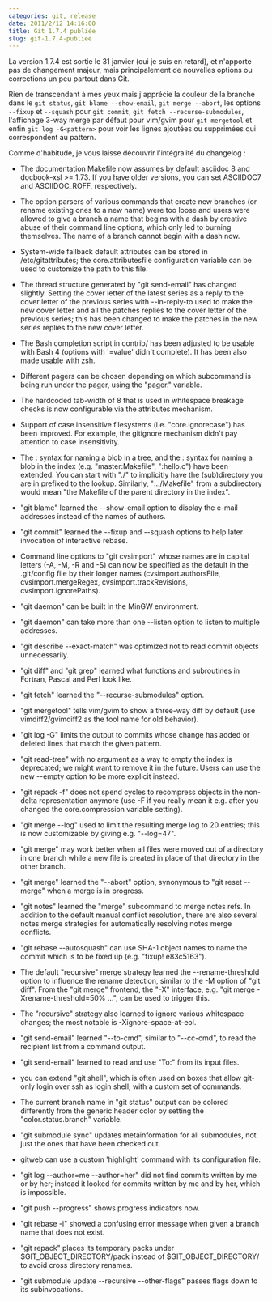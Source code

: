 ```yaml
---
categories: git, release
date: 2011/2/12 14:16:00
title: Git 1.7.4 publiée
slug: git-1.7.4-publiee
---
```


La version 1.7.4 est sortie le 31 janvier (oui je suis en retard), et n'apporte pas de changement majeur, mais principalement de nouvelles options ou corrections un peu partout dans Git.

 Rien de transcendant à mes yeux mais j'apprécie la couleur de la branche dans le `git status`, `git blame --show-email`, `git merge --abort`, les options `--fixup` et `--squash` pour `git commit`, `git fetch --recurse-submodules`, l'affichage 3-way merge par défaut pour vim/gvim pour `git mergetool` et enfin `git log -G<pattern>` pour voir les lignes ajoutées ou supprimées qui correspondent au pattern.

Comme d'habitude, je vous laisse découvrir l'intégralité du changelog :

 * The documentation Makefile now assumes by default asciidoc 8 and
  docbook-xsl >= 1.73. If you have older versions, you can set
  ASCIIDOC7 and ASCIIDOC_ROFF, respectively.

 * The option parsers of various commands that create new branches (or
  rename existing ones to a new name) were too loose and users were
  allowed to give a branch a name that begins with a dash by creative
  abuse of their command line options, which only led to burning
  themselves.  The name of a branch cannot begin with a dash now.

 * System-wide fallback default attributes can be stored in
  /etc/gitattributes; the core.attributesfile configuration variable can
  be used to customize the path to this file.

 * The thread structure generated by "git send-email" has changed
  slightly.  Setting the cover letter of the latest series as a reply
  to the cover letter of the previous series with --in-reply-to used
  to make the new cover letter and all the patches replies to the
  cover letter of the previous series; this has been changed to make
  the patches in the new series replies to the new cover letter.

 * The Bash completion script in contrib/ has been adjusted to be usable with
  Bash 4 (options with '=value' didn't complete).  It has been also made
  usable with zsh.

 * Different pagers can be chosen depending on which subcommand is
  being run under the pager, using the "pager.<subcommand>" variable.

 * The hardcoded tab-width of 8 that is used in whitespace breakage checks is now
  configurable via the attributes mechanism.

 * Support of case insensitive filesystems (i.e. "core.ignorecase") has
  been improved.  For example, the gitignore mechanism didn't pay attention
  to case insensitivity.

 * The <tree>:<path> syntax for naming a blob in a tree, and the :<path>
  syntax for naming a blob in the index (e.g. "master:Makefile",
  ":hello.c") have been extended.  You can start <path> with "./" to
  implicitly have the (sub)directory you are in prefixed to the
  lookup.  Similarly, ":../Makefile" from a subdirectory would mean
  "the Makefile of the parent directory in the index".

 * "git blame" learned the --show-email option to display the e-mail
  addresses instead of the names of authors.

 * "git commit" learned the --fixup and --squash options to help later invocation
  of interactive rebase.

 * Command line options to "git cvsimport" whose names are in capital
  letters (-A, -M, -R and -S) can now be specified as the default in
  the .git/config file by their longer names (cvsimport.authorsFile,
  cvsimport.mergeRegex, cvsimport.trackRevisions, cvsimport.ignorePaths).

 * "git daemon" can be built in the MinGW environment.

 * "git daemon" can take more than one --listen option to listen to
  multiple addresses.

 * "git describe --exact-match" was optimized not to read commit
  objects unnecessarily.

 * "git diff" and "git grep" learned what functions and subroutines
  in Fortran, Pascal and Perl look like.

 * "git fetch" learned the "--recurse-submodules" option.

 * "git mergetool" tells vim/gvim to show a three-way diff by default
  (use vimdiff2/gvimdiff2 as the tool name for old behavior).

 * "git log -G<pattern>" limits the output to commits whose change has
  added or deleted lines that match the given pattern.

 * "git read-tree" with no argument as a way to empty the index is
  deprecated; we might want to remove it in the future.  Users can
  use the new --empty option to be more explicit instead.

 * "git repack -f" does not spend cycles to recompress objects in the
  non-delta representation anymore (use -F if you really mean it
  e.g. after you changed the core.compression variable setting).

 * "git merge --log" used to limit the resulting merge log to 20
  entries; this is now customizable by giving e.g. "--log=47".

 * "git merge" may work better when all files were moved out of a
  directory in one branch while a new file is created in place of that
  directory in the other branch.

 * "git merge" learned the "--abort" option, synonymous to
  "git reset --merge" when a merge is in progress.

 * "git notes" learned the "merge" subcommand to merge notes refs.
  In addition to the default manual conflict resolution, there are
  also several notes merge strategies for automatically resolving
  notes merge conflicts.

 * "git rebase --autosquash" can use SHA-1 object names to name the
  commit which is to be fixed up (e.g. "fixup! e83c5163").

 * The default "recursive" merge strategy learned the --rename-threshold
  option to influence the rename detection, similar to the -M option
  of "git diff".  From the "git merge" frontend, the "-X<strategy option>"
  interface, e.g. "git merge -Xrename-threshold=50% ...", can be used
  to trigger this.

 * The "recursive" strategy also learned to ignore various whitespace
  changes; the most notable is -Xignore-space-at-eol.

 * "git send-email" learned "--to-cmd", similar to "--cc-cmd", to read
  the recipient list from a command output.

 * "git send-email" learned to read and use "To:" from its input files.

 * you can extend "git shell", which is often used on boxes that allow
  git-only login over ssh as login shell, with a custom set of
  commands.

 * The current branch name in "git status" output can be colored differently
  from the generic header color by setting the "color.status.branch" variable.

 * "git submodule sync" updates metainformation for all submodules,
  not just the ones that have been checked out.

 * gitweb can use a custom 'highlight' command with its configuration file.

 * "git log --author=me --author=her" did not find commits written by
  me or by her; instead it looked for commits written by me and by
  her, which is impossible.

 * "git push --progress" shows progress indicators now.

 * "git rebase -i" showed a confusing error message when given a
  branch name that does not exist.

 * "git repack" places its temporary packs under $GIT_OBJECT_DIRECTORY/pack
  instead of $GIT_OBJECT_DIRECTORY/ to avoid cross directory renames.

 * "git submodule update --recursive --other-flags" passes flags down
  to its subinvocations.

